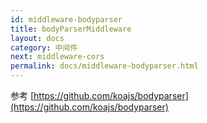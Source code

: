 ```yaml
---
id: middleware-bodyparser
title: bodyParserMiddleware
layout: docs
category: 中间件
next: middleware-cors
permalink: docs/middleware-bodyparser.html
---
```


参考 [https://github.com/koajs/bodyparser](https://github.com/koajs/bodyparser)

